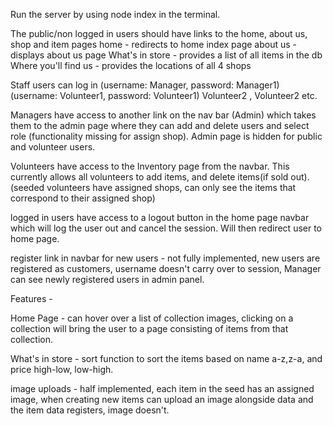 Run the server by using node index in the terminal.



The public/non logged in users should have links to the home, about us, shop and item pages
home - redirects to home index page
about us - displays about us page
What's in store - provides a list of all items in the db
Where you'll find us - provides the locations of all 4 shops

Staff users can log in (username: Manager, password: Manager1)
                        (username: Volunteer1, password: Volunteer1) Volunteer2 , Volunteer2 etc.

Managers have access to another link on the nav bar (Admin) which takes them to the admin page where they can add and delete users and select role (functionality missing for assign shop). Admin page is hidden for public and volunteer users.

Volunteers have access to the Inventory page from the navbar. This currently allows all volunteers to add items, and delete items(if sold out). (seeded volunteers have assigned shops, can only see the items that correspond to their assigned shop)

logged in users have access to a logout button in the home page navbar which will log the user out and cancel the session. Will then redirect user to home page.

register link in navbar for new users - not fully implemented, new users are registered as customers, username doesn't carry over to session, Manager can see newly registered users in admin panel.


Features -

Home Page - can hover over a list of collection images, clicking on a collection will bring the user to a page consisting of items from that collection.

What's in store - sort function to sort the items based on name a-z,z-a, and price high-low, low-high.

image uploads - half implemented, each item in the seed has an assigned image, when creating new items can upload an image alongside data and the item data registers, image doesn't.


